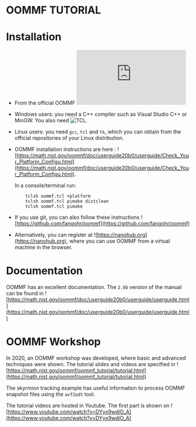 OOMMF TUTORIAL
==============

# Installation

- From the official OOMMF  ![website](https://math.nist.gov/oommf/software-20.html)

- Windows users: you need a C++ compiler such as Visual Studio C++ or MinGW. You also need ![TCL](https://www.tcl.tk/software/tcltk/).

- Linux users: you need `gcc`, `tcl` and `tk`, which you can obtain from the official repositories of your Linux distribution. 

- OOMMF installation instructions are here : ![https://math.nist.gov/oommf/doc/userguide20b0/userguide/Check_Your_Platform_Configu.html](https://math.nist.gov/oommf/doc/userguide20b0/userguide/Check_Your_Platform_Configu.html). 

  In a console/terminal run:
  
  ```terminal
      tclsh oommf.tcl +platform
      tclsh oommf.tcl pimake distclean
      tclsh oommf.tcl pimake
  ```

- If you use git, you can also follow these instructions ![https://github.com/fangohr/oommf](https://github.com/fangohr/oommf)
- Alternatively, you can register at ![https://nanohub.org](https://nanohub.org), where you can use OOMMF from a virtual machine in the browser.

# Documentation

OOMMF has an excellent documentation. The `2.0b` version of the manual can be found in ![https://math.nist.gov/oommf/doc/userguide20b0/userguide/userguide.html](https://math.nist.gov/oommf/doc/userguide20b0/userguide/userguide.html)

# OOMMF Workshop

In 2020, an OOMMF workshop was developed, where basic and advanced techniques were shown. The tutorial slides and videos are specified in ![https://math.nist.gov/oommf/oommf_tutorial/tutorial.html](https://math.nist.gov/oommf/oommf_tutorial/tutorial.html)

The skyrmion tracking example has useful information to process OOMMF snapshot files using the `avf2odt` tool.

The tutorial videos are hosted in Youtube. The first part is shown on ![https://www.youtube.com/watch?v=DYyx9wdiO_A](https://www.youtube.com/watch?v=DYyx9wdiO_A)
